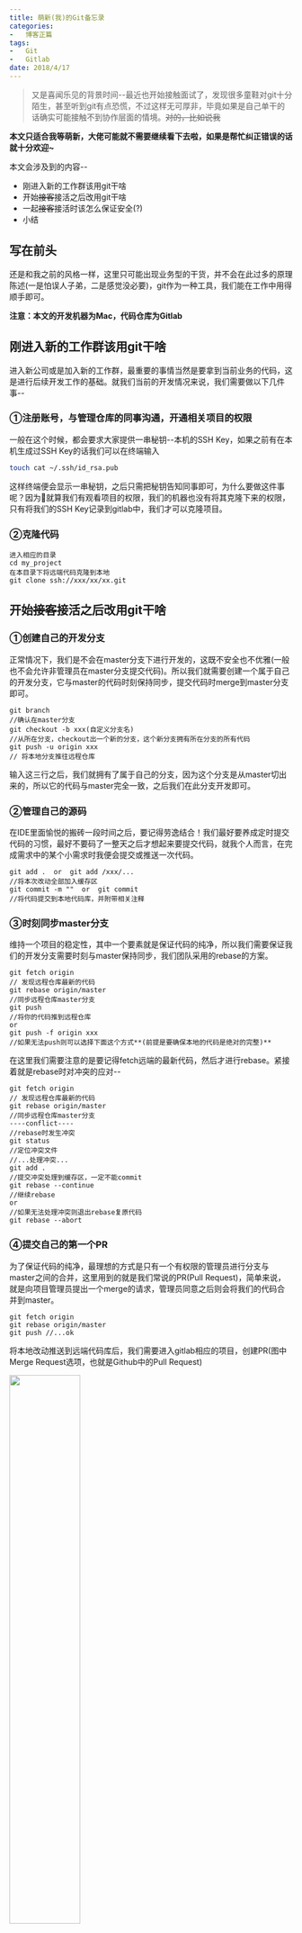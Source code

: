 ```yaml
---
title: 萌新(我)的Git备忘录
categories:
-   博客正篇
tags:
-   Git
-   Gitlab
date: 2018/4/17
---
```


>   又是喜闻乐见的背景时间--最近也开始接触面试了，发现很多童鞋对git十分陌生，甚至听到git有点恐慌，不过这样无可厚非，毕竟如果是自己单干的话确实可能接触不到协作层面的情境。<del>对的，比如说我</del>

**本文只适合我等萌新，大佬可能就不需要继续看下去啦，如果是帮忙纠正错误的话就十分欢迎~**

本文会涉及到的内容--

-   刚进入新的工作群该用git干啥
-   开始<del>接客</del>接活之后改用git干啥
-   一起<del>接客</del>接活时该怎么保证安全(?)
-   小结

## 写在前头

还是和我之前的风格一样，这里只可能出现业务型的干货，并不会在此过多的原理陈述(一是怕误人子弟，二是感觉没必要)，git作为一种工具，我们能在工作中用得顺手即可。

**注意：本文的开发机器为Mac，代码仓库为Gitlab**

## 刚进入新的工作群该用git干啥

进入新公司或是加入新的工作群，最重要的事情当然是要拿到当前业务的代码，这是进行后续开发工作的基础。就我们当前的开发情况来说，我们需要做以下几件事--

### ①注册账号，与管理仓库的同事沟通，开通相关项目的权限

一般在这个时候，都会要求大家提供一串秘钥--本机的SSH Key，如果之前有在本机生成过SSH Key的话我们可以在终端输入

```bash
touch cat ~/.ssh/id_rsa.pub
```

这样终端便会显示一串秘钥，之后只需把秘钥告知同事即可，为什么要做这件事呢？因为就算我们有观看项目的权限，我们的机器也没有将其克隆下来的权限，只有将我们的SSH Key记录到gitlab中，我们才可以克隆项目。

### ②克隆代码

```
进入相应的目录
cd my_project
在本目录下将远端代码克隆到本地
git clone ssh://xxx/xx/xx.git
```


## 开始<del>接客</del>接活之后改用git干啥

### ①创建自己的开发分支

正常情况下，我们是不会在master分支下进行开发的，这既不安全也不优雅(一般也不会允许非管理员在master分支提交代码)。所以我们就需要创建一个属于自己的开发分支，它与master的代码时刻保持同步，提交代码时merge到master分支即可。

```
git branch 
//确认在master分支
git checkout -b xxx(自定义分支名)
//从所在分支，checkout出一个新的分支，这个新分支拥有所在分支的所有代码
git push -u origin xxx 
// 将本地分支推往远程仓库
```

输入这三行之后，我们就拥有了属于自己的分支，因为这个分支是从master切出来的，所以它的代码与master完全一致，之后我们在此分支开发即可。

### ②管理自己的源码

在IDE里面愉悦的搬砖一段时间之后，要记得劳逸结合！我们最好要养成定时提交代码的习惯，最好不要码了一整天之后才想起来要提交代码，就我个人而言，在完成需求中的某个小需求时我便会提交或推送一次代码。

```
git add .  or  git add /xxx/...
//将本次改动全部加入缓存区
git commit -m ""  or  git commit
//将代码提交到本地代码库，并附带相关注释
```

### ③时刻同步master分支

维持一个项目的稳定性，其中一个要素就是保证代码的纯净，所以我们需要保证我们的开发分支需要时刻与master保持同步，我们团队采用的rebase的方案。

```
git fetch origin
// 发现远程仓库最新的代码
git rebase origin/master
//同步远程仓库master分支
git push
//将你的代码推到远程仓库
or
git push -f origin xxx
//如果无法push则可以选择下面这个方式**(前提是要确保本地的代码是绝对的完整)**
```

在这里我们需要注意的是要记得fetch远端的最新代码，然后才进行rebase。紧接着就是rebase时对冲突的应对--

```
git fetch origin
// 发现远程仓库最新的代码
git rebase origin/master
//同步远程仓库master分支
----conflict----
//rebase时发生冲突
git status
//定位冲突文件
//...处理冲突...
git add .
//提交冲突处理到缓存区，一定不能commit
git rebase --continue
//继续rebase
or
//如果无法处理冲突则退出rebase复原代码
git rebase --abort
```

### ④提交自己的第一个PR

为了保证代码的纯净，最理想的方式是只有一个有权限的管理员进行分支与master之间的合并，这里用到的就是我们常说的PR(Pull Request)，简单来说，就是向项目管理员提出一个merge的请求，管理员同意之后则会将我们的代码合并到master。

```
git fetch origin
git rebase origin/master
git push //...ok
```

将本地改动推送到远端代码库后，我们需要进入gitlab相应的项目，创建PR(图中Merge Request选项，也就是Github中的Pull Request)

<img src="https://blog-1252307419.cos.ap-beijing.myqcloud.com/git-1.jpeg" width="50%" />

确认相关改动无误后我们可以创建PR等待管理员review，创建好之后又有改动怎么办？没关系的，我们只需要按照老方法将代码推送到服务器，PR内容会自动更新至最新。


## 一起<del>接客</del>接活时该怎么保证安全

背景--有一个比较大的需求，需要两个人共同开发，并且需要这个需求最终共同上线。

对于我来说，这种情况不太常见，但是也想过相关的方案，在这里之前的rebase方案就不太够用了，需要区分主从分支。假设进行开发的童鞋为A和B--

```
// A童鞋
// on master
git checkout -b A
git push -u origin A

// B童鞋
git fetch origin
git checkout A
git checkout -b B
git push -u origin B

// 开发中...
// A童鞋
git add .
git commit
git fetch origin
git rebase origin/master
git push

// B童鞋
git add .
git commit
git fetch origin
git rebase origin/A
git push
```

这样开发可以使得AB两位的代码都能时刻与master分支保持同步，并且B还可以获得A最新的开发代码，在共同开发某样功能的时候应该会十分有用。最后B提交一个PR即可把两人的代码合并，再由A发起合并到master的PR即可。


## 小结

其实这就是我个人开发时候的备忘录，一些基本开发流程还是有的，如果有特殊的需求的话，可以上网找找Git相关的教程~在此不会过多的涉猎。

<img src="https://blog-1252307419.cos.ap-beijing.myqcloud.com/end.png" width=50% />
